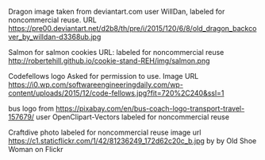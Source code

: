 
Dragon image taken from deviantart.com user WillDan, labeled for noncommercial reuse.
URL
https://pre00.deviantart.net/d2b8/th/pre/i/2015/120/6/8/old_dragon_backcover_by_willdan-d3368ub.jpg

Salmon for salmon cookies URL:
labeled for noncommercial reuse
http://robertehill.github.io/cookie-stand-REH/img/salmon.png

Codefellows logo
Asked for permission to use. Image URL https://i0.wp.com/softwareengineeringdaily.com/wp-content/uploads/2015/12/code-fellows.jpg?fit=720%2C240&ssl=1

bus logo from https://pixabay.com/en/bus-coach-logo-transport-travel-157679/ user OpenClipart-Vectors labeled for noncommercial reuse

Craftdive photo  labeled for noncommercial reuse
image url https://c1.staticflickr.com/1/42/81236249_172d62c20c_b.jpg
by  by Old Shoe Woman on Flickr